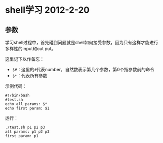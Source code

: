 ﻿shell学习 2012-2-20
=======================
参数
------------
学习shell过程中，首先碰到问题就是shell如何接受参数，因为只有这样才能进行多样性的input和out
put。

这里记下以作备忘：

* `$#`：这里的`#`代表number，自然数表示第几个参数，第0个指参数前的命令
* `$*`：代表所有参数

示例代码：
```shell
#!/bin/bash
#test.sh
echo all params: $*
echo first param: $1
```

运行：
```shell
./test.sh p1 p2 p3  
all params: p1 p2 p3  
first param: p1
```
